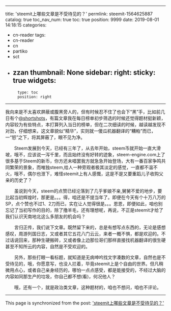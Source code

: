 
---
title: 'steemit上哪些文章是不受待见的？'
permlink: steemit-1564625887
catalog: true
toc_nav_num: true
toc: true
position: 9999
date: 2019-08-01 14:18:15
categories:
- cn-reader
tags:
- cn-reader
- cn
- partiko
- sct
- zzan
thumbnail: None
sidebar:
    right:
        sticky: true
widgets:
    -
        type: toc
        position: right
---


我向来是不太喜欢屏蔽或腹黑旁人的，但有时候忍不住了也会下“黑”手，比如前几日有个[@shortshots](https://steemit.com/@shortshots)，有篇文章我在每日榜单初步筛选的时候还觉得题材挺新颖，内容较为有些特点，本打算列入当日的榜单，但在二次细读的时候，越读越发现不对劲，仔细想来，这文章貌似“精华”，实则就一傻瓜机器翻译的“糟粕”而已，一“怒”之下，将其屏蔽了，眼不见为净。

　　Steem发展到今天，已经有三年了，从去年开始，steem币就开始一直大滑坡，哦不，应该说一泻千里，而且始终没有好转的迹象，steem-engine.com上了很多基于Steem的新币，你方还未唱罢我方就急急开始登场，大有一番百家争鸣共同繁荣的景象，而唯独steem,给人一种旁观者极其淡定的感觉，一直都不温不火，哦不，偶尔也泄下，难怪steemit上有人感慨，这是不是又要重蹈儿子收购父亲的历史了？

　　虽说到今天，steem的点赞已经沦落到了几乎爹娘不亲,舅舅不爱的地步，要比起当初辉煌时，那更是。。。得，咱还是不提当年了。即便在今天有个十万八万的SP，点个赞也不过1、2刀而已，实在让人觉得很是。。。恩恩，即便如此，咱也别忘记了当初写作的目的，除了撸羊毛，还有理想呢，再说，不正是steemit才给了我们认识天南地北这么多朋友的机会吗？

　　言归正传，我们说下文章。既然留下来的，总是有想写点东西的，无论是感想感叹，周游列国日志，又或者其它五花八门云云，来者一概不惧，都是欢迎的。不过话说回来，那种生硬搬砖，又或者像上边那位哥们那样直接找机器翻译的很生硬甚至不知所云的内容，自然是不受欢迎的。

　　另外，那些打眼一看标题，就知道是无病呻吟找文字凑数的文章，自然也是不受待见的，哦，你愿意写，也没人拦着，毕竟steemit上是个自由的世界。但凡稍微用点心，或者自己亲身经历的，哪怕一点点感受，都是能接受的，不经过大脑的内容如同那生产的垃圾，你自己都不想(看)，何况他人？

　　哦，还有一个，就是政治类文章，这种题材的，咱也不想问，咱也不评论。

- - -

This page is synchronized from the post: ['steemit上哪些文章是不受待见的？'](https://steemit.com/@rivalhw/steemit-1564625887)
